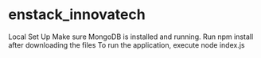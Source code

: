 # enstack_innovatech
Local Set Up
Make sure MongoDB is installed and running.
Run npm install after downloading the files
To run the application, execute node index.js
